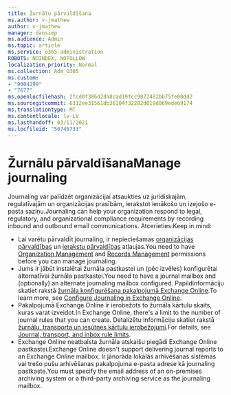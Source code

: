 ```yaml
---
title: Žurnālu pārvaldīšana
ms.author: v-jmathew
author: v-jmathew
manager: dansimp
ms.audience: Admin
ms.topic: article
ms.service: o365-administration
ROBOTS: NOINDEX, NOFOLLOW
localization_priority: Normal
ms.collection: Adm_O365
ms.custom:
- "9004299"
- "7677"
ms.openlocfilehash: 2fcd0f386d2da8cad19fcc9872482bb75fe00dd2
ms.sourcegitcommit: 6312ee31561db36104f32282d019d069ede69174
ms.translationtype: MT
ms.contentlocale: lv-LV
ms.lasthandoff: 03/11/2021
ms.locfileid: "50745733"
---
```

# <a name="manage-journaling"></a><span data-ttu-id="134c5-102">Žurnālu pārvaldīšana</span><span class="sxs-lookup"><span data-stu-id="134c5-102">Manage journaling</span></span>

<span data-ttu-id="134c5-103">Journaling var palīdzēt organizācijai atsaukties uz juridiskajām, regulatīvajām un organizācijas prasībām, ierakstot ienākošo un izejošo e-pasta saziņu.</span><span class="sxs-lookup"><span data-stu-id="134c5-103">Journaling can help your organization respond to legal, regulatory, and organizational compliance requirements by recording inbound and outbound email communications.</span></span> <span data-ttu-id="134c5-104">Atcerieties:</span><span class="sxs-lookup"><span data-stu-id="134c5-104">Keep in mind:</span></span>

* <span data-ttu-id="134c5-105">Lai varētu pārvaldīt journaling, ir nepieciešamas [organizācijas pārvaldības](https://go.microsoft.com/fwlink/?linkid=2115259) un [ierakstu pārvaldības](https://go.microsoft.com/fwlink/?linkid=2115469) atļaujas.</span><span class="sxs-lookup"><span data-stu-id="134c5-105">You need to have [Organization Management](https://go.microsoft.com/fwlink/?linkid=2115259) and [Records Management](https://go.microsoft.com/fwlink/?linkid=2115469) permissions before you can manage journaling.</span></span>
* <span data-ttu-id="134c5-106">Jums ir jābūt instalētai žurnāla pastkastei un (pēc izvēles) konfigurētai alternatīvai žurnāla pastkastei.</span><span class="sxs-lookup"><span data-stu-id="134c5-106">You need to have a journal mailbox and (optionally) an alternate journaling mailbox configured.</span></span> <span data-ttu-id="134c5-107">Papildinformāciju skatiet rakstā [žurnāla konfigurēšana pakalpojumā Exchange Online](https://go.microsoft.com/fwlink/?linkid=2115260).</span><span class="sxs-lookup"><span data-stu-id="134c5-107">To learn more, see [Configure Journaling in Exchange Online](https://go.microsoft.com/fwlink/?linkid=2115260).</span></span>
* <span data-ttu-id="134c5-108">Pakalpojumā Exchange Online ir ierobežots to žurnāla kārtulu skaits, kuras varat izveidot.</span><span class="sxs-lookup"><span data-stu-id="134c5-108">In Exchange Online, there's a limit to the number of journal rules that you can create.</span></span> <span data-ttu-id="134c5-109">Detalizētu informāciju skatiet rakstā [žurnālu, transporta un iesūtnes kārtulu ierobežojumi](https://go.microsoft.com/fwlink/?linkid=2115261).</span><span class="sxs-lookup"><span data-stu-id="134c5-109">For details, see [Journal, transport, and inbox rule limits](https://go.microsoft.com/fwlink/?linkid=2115261).</span></span>
* <span data-ttu-id="134c5-110">Exchange Online neatbalsta žurnāla atskaišu piegādi Exchange Online pastkastei.</span><span class="sxs-lookup"><span data-stu-id="134c5-110">Exchange Online doesn't support delivering journal reports to an Exchange Online mailbox.</span></span> <span data-ttu-id="134c5-111">Ir jānorāda lokālās arhivēšanas sistēmas vai trešo pušu arhivēšanas pakalpojuma e-pasta adrese kā journaling pastkaste.</span><span class="sxs-lookup"><span data-stu-id="134c5-111">You must specify the email address of an on-premises archiving system or a third-party archiving service as the journaling mailbox.</span></span>
